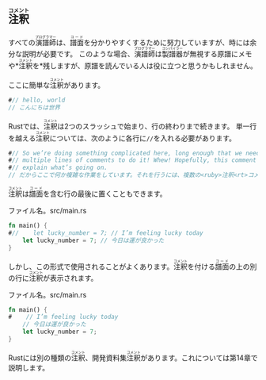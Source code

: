 ## <ruby>注釈<rt>コメント</rt></ruby>

すべての<ruby>演譜師<rt>プログラマー</rt></ruby>は、<ruby>譜面<rt>コード</rt></ruby>を分かりやすくするために努力していますが、時には余分な説明が必要です。
このような場合、<ruby>演譜師<rt>プログラマー</rt></ruby>は<ruby>製譜器<rt>コンパイラー</rt></ruby>が無視する原譜にメモや*<ruby>注釈<rt>コメント</rt></ruby>を*残しますが、原譜を読んでいる人は役に立つと思うかもしれません。

ここに簡単な<ruby>注釈<rt>コメント</rt></ruby>があります。

```rust
#// hello, world
// こんにちは世界
```

Rustでは、<ruby>注釈<rt>コメント</rt></ruby>は2つのスラッシュで始まり、行の終わりまで続きます。
単一行を越える<ruby>注釈<rt>コメント</rt></ruby>については、次のように各行に`//`を入れる必要があります。

```rust
#// So we’re doing something complicated here, long enough that we need
#// multiple lines of comments to do it! Whew! Hopefully, this comment will
#// explain what’s going on.
// だからここで何か複雑な作業をしています。それを行うには、複数の<ruby>注釈<rt>コメント</rt></ruby>行が必要です。すごい！　うまくいけば、この<ruby>注釈<rt>コメント</rt></ruby>は何が起こっているのかを説明します。
```

<ruby>注釈<rt>コメント</rt></ruby>は<ruby>譜面<rt>コード</rt></ruby>を含む行の最後に置くこともできます。

<span class="filename">ファイル名。src/main.rs</span>

```rust
fn main() {
#//    let lucky_number = 7; // I’m feeling lucky today
    let lucky_number = 7; // 今日は運が良かった
}
```

しかし、この形式で使用されることがよくあります。<ruby>注釈<rt>コメント</rt></ruby>を付ける<ruby>譜面<rt>コード</rt></ruby>の上の別の行に<ruby>注釈<rt>コメント</rt></ruby>が表示されます。

<span class="filename">ファイル名。src/main.rs</span>

```rust
fn main() {
#    // I’m feeling lucky today
    // 今日は運が良かった
    let lucky_number = 7;
}
```

Rustには別の種類の<ruby>注釈<rt>コメント</rt></ruby>、開発資料集<ruby>注釈<rt>コメント</rt></ruby>があります。これについては第14章で説明します。
